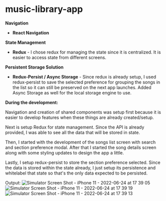# music-library-app

**Navigation**
  - **React Navigation**

**State Management**
  - **Redux** - I chose redux for managing the state since it is centralized. It is easier to access state from different screens.

**Persistent Storage Solution**
  - **Redux-Persist / Async Storage** - Since redux is already setup, I used redux-persist to save the selected preference for grouping the songs in the list so it can still be preserved on the next app launches. Added Async Storage as well for the local storage engine to use.

**During the development:**

Navigation and creation of shared components was setup first because it is easier to develop features when these things are already created/setup.

Next is setup Redux for state management. Since the API is already provided, I was able to see all the data that will be stored in state.

Then, I started with the development of the songs list screen with search and section preference modal. After that I started the song details screen along with some styling updates to design the app a little.

Lastly, I setup redux-persist to store the section preference selected. Since the data is stored within the state already, I just setup its persistence and whitelabel that state so that's the only data expected to be persisted.

Output:
![Simulator Screen Shot - iPhone 11 - 2022-06-24 at 17 39 05](https://user-images.githubusercontent.com/27851495/175509211-e86cd8b2-2695-4906-be7c-ac5b5b397da4.png)
![Simulator Screen Shot - iPhone 11 - 2022-06-24 at 17 39 19](https://user-images.githubusercontent.com/27851495/175509293-68a5e84d-ab6c-4b73-812f-55c3c06d0379.png)
![Simulator Screen Shot - iPhone 11 - 2022-06-24 at 17 39 13](https://user-images.githubusercontent.com/27851495/175509303-f4774746-f85f-4da3-b17e-8f676c4c930e.png)
